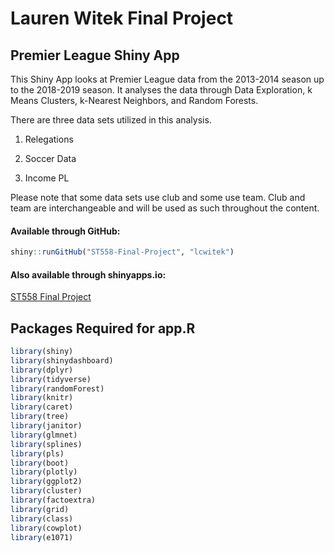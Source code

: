 Lauren Witek Final Project
================

## Premier League Shiny App

This Shiny App looks at Premier League data from the 2013-2014 season up
to the 2018-2019 season. It analyses the data through Data Exploration,
k Means Clusters, k-Nearest Neighbors, and Random Forests.

There are three data sets utilized in this analysis.

1.  Relegations

2.  Soccer Data

3.  Income PL

Please note that some data sets use club and some use team. Club and
team are interchangeable and will be used as such throughout the
content.

#### Available through GitHub:

``` r
shiny::runGitHub("ST558-Final-Project", "lcwitek")
```

#### Also available through shinyapps.io:

[ST558 Final Project](https://lcwitek.shinyapps.io/ST558-Final-Project/)

## Packages Required for app.R

``` r
library(shiny)
library(shinydashboard)
library(dplyr)
library(tidyverse)
library(randomForest)
library(knitr)
library(caret)
library(tree)
library(janitor)
library(glmnet)
library(splines)
library(pls)
library(boot)
library(plotly)
library(ggplot2)
library(cluster)
library(factoextra)
library(grid)
library(class)
library(cowplot)
library(e1071)
```
